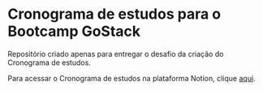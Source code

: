 # Cronograma de estudos para o Bootcamp GoStack

Repositório criado apenas para entregar o desafio da criação do Cronograma de estudos.

Para acessar o Cronograma de estudos na plataforma Notion, clique [aqui](https://www.notion.so/Cronograma-de-estudos-22b013d470de4d3783bebf44002cca39).
